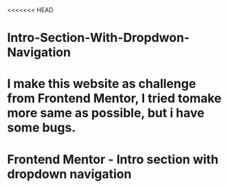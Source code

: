 <<<<<<< HEAD
# Intro-Section-With-Dropdwon-Navigation
I make this website as challenge from Frontend Mentor, I tried  tomake more same as possible, but i have some bugs.
=======
# Frontend Mentor - Intro section with dropdown navigation
